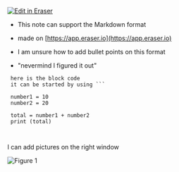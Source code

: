 [![Edit in Eraser](https://firebasestorage.googleapis.com/v0/b/second-petal-295822.appspot.com/o/images%2Fgithub%2FOpen%20in%20Eraser.svg?alt=media&token=968381c8-a7e7-472a-8ed6-4a6626da5501)](https://app.eraser.io/workspace/hUBMOD9V5NNLbGpvYle6)
- This note can support the Markdown format 
- made on [﻿https://app.eraser.io](https://app.eraser.io) 


- I am unsure how to add bullet points on this format
- "nevermind I figured it out" 




```
 here is the block code
 it can be started by using ```
 
 number1 = 10
 number2 = 20
 
 total = number1 + number2 
 print (total)
 
 
```
I can add pictures on the right window 

![Figure 1](https://eraser.imgix.net/workspaces/hUBMOD9V5NNLbGpvYle6/9JFMCyoM1aTg56jrc9xFONXqDBK2/---figure---BF2OK8-1nYE4c7_SE9HgIA.svg?ixlib=js-3.7.0 "Figure 1")




<!--- Eraser file: https://app.eraser.io/workspace/hUBMOD9V5NNLbGpvYle6 --->